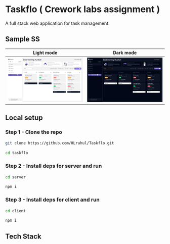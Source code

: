 # Taskflo ( Crework labs assignment )

A full stack web application for task management.

## Sample SS

| Light mode | Dark mode |
| --- | --- |
| ![Light mode](media/light%20mode.png) | ![Dark mode](media/dark%20mode.png) |

## Local setup

### Step 1 - Clone the repo

```bash
git clone https://github.com/HLrahul/Taskflo.git
```

```bash
cd taskflo
```

### Step 2 - Install deps for server and run

```bash
cd server
```

```bash
npm i
```

### Step 3 - Install deps for client and run

```bash
cd client
```

```bash
npm i
```

## Tech Stack


